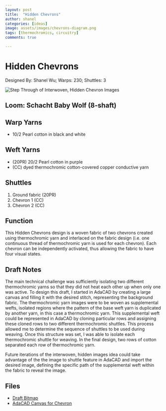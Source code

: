 ```yaml
---
layout: post
title:  "Hidden Chevrons"
author: shanel
categories: [ideas]
image: assets/images/chevrons-diagram.png
tags: [thermochromics, circuitry]
comments: true

---
```


# Hidden Chevrons
Designed By: Shanel Wu; Warps: 230; Shuttles: 3

![Step Through of Interwoven, Hidden Chevron Images][final]

## Loom: Schacht Baby Wolf (8-shaft)

## Warp Yarns
- 10/2 Pearl cotton in black and white

## Weft Yarns
- (20PR) 20/2 Pearl cotton in purple
- (CC) dyed thermochromic cotton-covered copper conductive yarn

## Shuttles
1. Ground fabric (20PR)
2. Chevron 1 (CC)
3. Chevron 2 (CC)

## Function
This Hidden Chevrons design is a woven fabric of two chevrons created using thermochromic yarn and interlaced on the fabric design (i.e. one continuous thread of thermochromic yarn is used for each chevron). Each chevron can be independently activated, thus allowing
the fabric to have four visual states. 

## Draft Notes
The main technical challenge was sufficiently isolating two different thermochromic yarns so that they did not heat each other up when only one was active. To design this draft, I started in AdaCAD by creating a large canvas and filling it with the desired stitch, representing the background fabric. The thermochromic yarn images were to be woven as supplemental wefts, isolated regions where the pattern of the base weft yarn is duplicated by another yarn, in this case a thermochromic yarn. This supplemental weft could be represented in AdaCAD by cloning particular rows and assigning these cloned rows to two different thermochromic shuttles. This process allowed me to determine the sequence of shuttles to be used during weaving. Once this structure was set, I was able to isolate each thermochromic shuttle for weaving. In the final design, two rows of cotton separated each row of thermochromic yarn. 

Future iterations of the interwoven, hidden images idea could take advantage of the the image to shuttle feature in AdaCAD and import the desired image, defining the specific path of the supplemental weft within the fabric to reveal the image.

## Files
- [Draft Bitmap]({{site.baseurl}}/assets/drafts/hidden_chevrons/hiddenChevrons.bmp)
- [AdaCAD Canvas for Chevron]({{site.baseurl}}/drafts/hidden_chevrons/adacad_canvas_chevrons.png)

[final]: chevrons-diagram.png "Figure for hidden chevrons"
